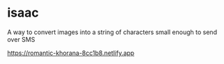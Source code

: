 # isaac
A way to convert images into a string of characters small enough to send over SMS

https://romantic-khorana-8cc1b8.netlify.app
